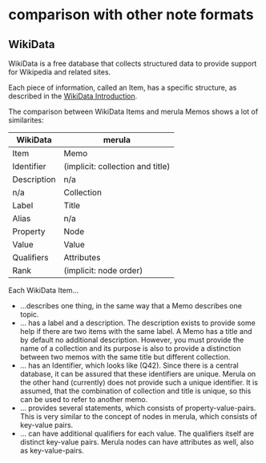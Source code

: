 # comparison with other note formats

## WikiData

WikiData is a free database that collects structured data to provide support for Wikipedia and related sites.

Each piece of information, called an Item, has a specific structure,
as described in the [WikiData
Introduction](https://www.wikidata.org/wiki/Wikidata:Introduction).

The comparison between WikiData Items and merula Memos shows a lot of
similarites:

| WikiData    | merula                           |
| ----------- | -------------------------------- |
| Item        | Memo                             |
| Identifier  | (implicit: collection and title) |
| Description | n/a                              |
| n/a         | Collection                       |
| Label       | Title                            |
| Alias       | n/a                              |
| Property    | Node                             |
| Value       | Value                            |
| Qualifiers  | Attributes                       |
| Rank        | (implicit: node order)           |

Each WikiData Item...
- ...describes one thing, in the same way that a Memo describes one
  topic.
- ... has a label and a description. The description exists to provide
  some help if there are two items with the same label. A Memo has a
  title and by default no additional description. However, you must
  provide the name of a collection and its purpose is also to provide
  a distinction between two memos with the same title but different
  collection.
- ... has an Identifier, which looks like (Q42). Since there is a
  central database, it can be assured that these identifiers are
  unique. Merula on the other hand (currently) does not provide such a
  unique identifier. It is assumed, that the combination of collection
  and title is unique, so this can be used to refer to another memo.
- ... provides several statements, which consists of
  property-value-pairs. This is very similar to the concept of nodes
  in merula, which consists of key-value pairs.
- ... can have additional qualifiers for each value. The qualifiers
  itself are distinct key-value pairs. Merula nodes can have
  attributes as well, also as key-value-pairs.
